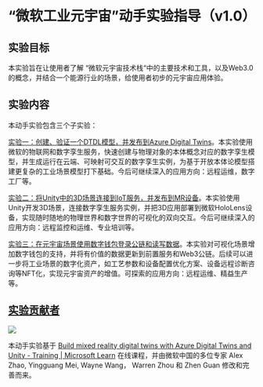 # **“微软工业元宇宙”动手实验指导（v1.0）**

## **实验目标**

本实验旨在让使用者了解 “微软元宇宙技术栈“中的主要技术和工具，以及Web3.0的概念，并结合一个能源行业的场景，给使用者初步的元宇宙应用体验。

## **实验内容**
本动手实验包含三个子实验：

[实验一：创建、验证一个DTDL模型，并发布到Azure Digital Twins](lab1/readme.md)。本实验使用微软的物联网和数字孪生服务，快速创建与物理对象的本体概念对应的数字孪生模型，并生成运行在云端、可映射可交互的数字孪生实例，为基于开放本体论模型搭建更复杂的工业场景模型打下基础。今后可继续深入的应用方向：远程运维，数字工厂等。

[实验二：将Unity中的3D场景连接到IoT服务，并发布到MR设备](lab2/readme.md)。本实验使用Unity开发3D场景，连接数字孪生服务实例，并把3D应用部署到微软HoloLens设备，实现随时随地的物理世界和数字世界的可视化的双向交互。今后可继续深入的应用方向：远程监控和运维、专业培训等。

[实验三：在元宇宙场景使用数字钱包登录公链和读写数据](lab3/readme.md)。本实验对可视化场景增加数字钱包的支持，并将有价值的数据更新到前置服务和Web3公链。后续可以进一步将工业场景的数字化资产，如工艺参数和设备配置优化方案、设备远程诊断咨询等NFT化，实现元宇宙资产的增值。可探索的应用方向：远程运维、精益生产等。

## [实验贡献者](https://github.com/alezhao/microsoft-devhack/graphs/contributors)

<a href="https://github.com/alezhao/microsoft-devhack/graphs/contributors">
  <img src="https://contrib.rocks/image?repo=alezhao/microsoft-devhack" />
</a>

本动手实验基于 [Build mixed reality digital twins with Azure Digital Twins and Unity - Training | Microsoft Learn](https://learn.microsoft.com/en-us/training/paths/build-mixed-reality-azure-digital-twins-unity/) 在线课程，并由微软中国的多位专家 Alex Zhao, Yingguang Mei, Wayne Wang， Warren Zhou 和 Zhen Guan 修改和完善而来。

